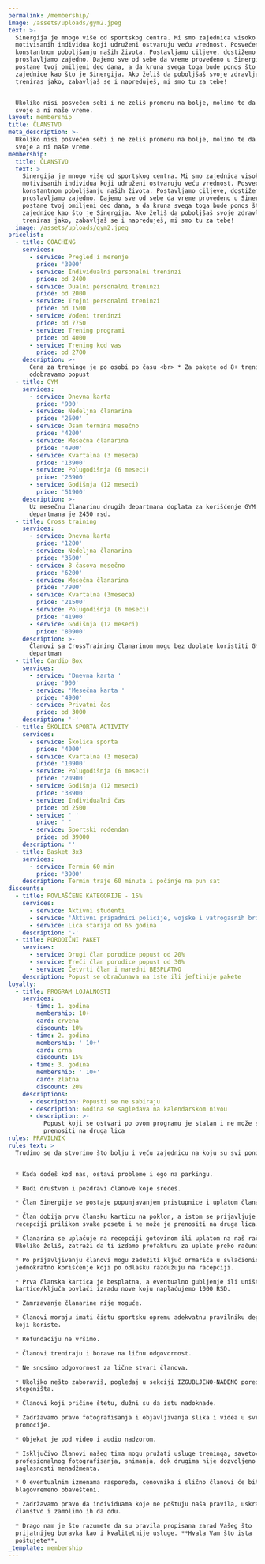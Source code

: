 ```yaml
---
permalink: /membership/
image: /assets/uploads/gym2.jpeg
text: >-
  Sinergija je mnogo više od sportskog centra. Mi smo zajednica visoko
  motivisanih individua koji udruženi ostvaruju veću vrednost. Posvećeni smo
  konstantnom poboljšanju naših života. Postavljamo ciljeve, dostižemo ih i
  proslavljamo zajedno. Dajemo sve od sebe da vreme provedeno u Sinergiji
  postane tvoj omiljeni deo dana, a da kruna svega toga bude ponos što si deo
  zajednice kao što je Sinergija. Ako želiš da poboljšaš svoje zdravlje,
  treniras jako, zabavljaš se i napreduješ, mi smo tu za tebe!


  Ukoliko nisi posvećen sebi i ne zeliš promenu na bolje, molimo te da ne trošiš
  svoje a ni naše vreme.
layout: membership
title: ČLANSTVO
meta_description: >-
  Ukoliko nisi posvećen sebi i ne zeliš promenu na bolje, molimo te da ne trošiš
  svoje a ni naše vreme.
membership:
  title: ČLANSTVO
  text: >
    Sinergija je mnogo više od sportskog centra. Mi smo zajednica visoko
    motivisanih individua koji udruženi ostvaruju veću vrednost. Posvećeni smo
    konstantnom poboljšanju naših života. Postavljamo ciljeve, dostižemo ih i
    proslavljamo zajedno. Dajemo sve od sebe da vreme provedeno u Sinergiji
    postane tvoj omiljeni deo dana, a da kruna svega toga bude ponos što si deo
    zajednice kao što je Sinergija. Ako želiš da poboljšaš svoje zdravlje,
    treniras jako, zabavljaš se i napreduješ, mi smo tu za tebe!
  image: /assets/uploads/gym2.jpeg
pricelist:
  - title: COACHING
    services:
      - service: Pregled i merenje
        price: '3000'
      - service: Individualni personalni treninzi
        price: od 2400
      - service: Dualni personalni treninzi
        price: od 2000
      - service: Trojni personalni treninzi
        price: od 1500
      - service: Vođeni treninzi
        price: od 7750
      - service: Trening programi
        price: od 4000
      - service: Trening kod vas
        price: od 2700
    description: >-
      Cena za treninge je po osobi po času <br> * Za pakete od 8+ treninga
      odobravamo popust
  - title: GYM
    services:
      - service: Dnevna karta
        price: '900'
      - service: Nedeljna članarina
        price: '2600'
      - service: Osam termina mesečno
        price: '4200'
      - service: Mesečna članarina
        price: '4900'
      - service: Kvartalna (3 meseca)
        price: '13900'
      - service: Polugodišnja (6 meseci)
        price: '26900'
      - service: Godišnja (12 meseci)
        price: '51900'
    description: >-
      Uz mesečnu članarinu drugih departmana doplata za korišćenje GYM
      departmana je 2450 rsd.
  - title: Cross training
    services:
      - service: Dnevna karta
        price: '1200'
      - service: Nedeljna članarina
        price: '3500'
      - service: 8 časova mesečno
        price: '6200'
      - service: Mesečna članarina
        price: '7900'
      - service: Kvartalna (3meseca)
        price: '21500'
      - service: Polugodišnja (6 meseci)
        price: '41900'
      - service: Godišnja (12 meseci)
        price: '80900'
    description: >-
      Članovi sa CrossTraining članarinom mogu bez doplate koristiti GYM
      departman
  - title: Cardio Box
    services:
      - service: 'Dnevna karta '
        price: '900'
      - service: 'Mesečna karta '
        price: '4900'
      - service: Privatni čas
        price: od 3000
    description: '-'
  - title: ŠKOLICA SPORTA ACTIVITY
    services:
      - service: Školica sporta
        price: '4000'
      - service: Kvartalna (3 meseca)
        price: '10900'
      - service: Polugodišnja (6 meseci)
        price: '20900'
      - service: Godišnja (12 meseci)
        price: '38900'
      - service: Individualni čas
        price: od 2500
      - service: ' '
        price: ' '
      - service: Sportski rođendan
        price: od 39000
    description: ''
  - title: Basket 3x3
    services:
      - service: Termin 60 min
        price: '3900'
    description: Termin traje 60 minuta i počinje na pun sat
discounts:
  - title: POVLAŠĆENE KATEGORIJE - 15%
    services:
      - service: Aktivni studenti
      - service: 'Aktivni pripadnici policije, vojske i vatrogasnih brigada'
      - service: Lica starija od 65 godina
    description: '-'
  - title: PORODIČNI PAKET
    services:
      - service: Drugi član porodice popust od 20%
      - service: Treći član porodice popust od 30%
      - service: Četvrti član i naredni BESPLATNO
    description: Popust se obračunava na iste ili jeftinije pakete
loyalty:
  - title: PROGRAM LOJALNOSTI
    services:
      - time: 1. godina
        membership: 10+
        card: crvena
        discount: 10%
      - time: 2. godina
        membership: ' 10+'
        card: crna
        discount: 15%
      - time: 3. godina
        membership: ' 10+'
        card: zlatna
        discount: 20%
    descriptions:
      - description: Popusti se ne sabiraju
      - description: Godina se sagledava na kalendarskom nivou
      - description: >-
          Popust koji se ostvari po ovom programu je stalan i ne može se
          prenositi na druga lica
rules: PRAVILNIK
rules_text: >
  Trudimo se da stvorimo što bolju i veću zajednicu na koju su svi ponosni.


  * Kada dođeš kod nas, ostavi probleme i ego na parkingu.

  * Budi društven i pozdravi članove koje srećeš.

  * Član Sinergije se postaje popunjavanjem pristupnice i uplatom članarine.

  * Član dobija prvu člansku karticu na poklon, a istom se prijavljuje na
  recepciji prilikom svake posete i ne može je prenositi na druga lica.

  * Članarina se uplaćuje na recepciji gotovinom ili uplatom na naš račun.
  Ukoliko želiš, zatraži da ti izdamo profakturu za uplate preko računa.

  * Po prijavljivanju članovi mogu zadužiti ključ ormarića u svlačionici za
  jednokratno korišćenje koji po odlasku razdužuju na racepciji.

  * Prva članska kartica je besplatna, a eventualno gubljenje ili uništavanje
  kartice/ključa povlači izradu nove koju naplaćujemo 1000 RSD.

  * Zamrzavanje članarine nije moguće.

  * Članovi moraju imati čistu sportsku opremu adekvatnu pravilniku departmana
  koji koriste.

  * Refundaciju ne vršimo.

  * Članovi treniraju i borave na ličnu odgovornost.

  * Ne snosimo odgovornost za lične stvari članova.

  * Ukoliko nešto zaboraviš, pogledaj u sekciji IZGUBLJENO-NAĐENO pored donjeg
  stepeništa.

  * Članovi koji pričine štetu, dužni su da istu nadoknade.

  * Zadržavamo pravo fotografisanja i objavljivanja slika i videa u svrhu
  promocije.

  * Objekat je pod video i audio nadzorom.

  * Isključivo članovi našeg tima mogu pružati usluge treninga, savetovanja,
  profesionalnog fotografisanja, snimanja, dok drugima nije dozvoljeno bez
  saglasnosti menadžmenta.

  * O eventualnim izmenama rasporeda, cenovnika i slično članovi će biti
  blagovremeno obavešteni.

  * Zadržavamo pravo da individuama koje ne poštuju naša pravila, uskratimo
  članstvo i zamolimo ih da odu.

  * Drago nam je što razumete da su pravila propisana zarad Vašeg što
  prijatnijeg boravka kao i kvalitetnije usluge. **Hvala Vam što ista
  poštujete**.
_template: membership
---
```


